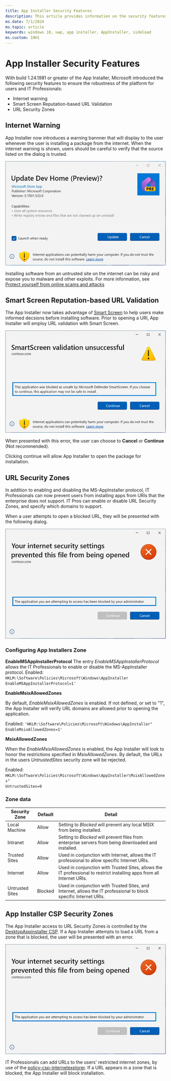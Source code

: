 ```yaml
---
title: App Installer Security Features
description: This article provides information on the security features provided by the App Installer.
ms.date: 7/1/2024
ms.topic: article
keywords: windows 10, uwp, app installer, AppInstaller, sideload
ms.custom: 19H1
---
```


# App Installer Security Features
With build 1.24.1981 or greater of the App Installer, Microsoft introduced the following security features to ensure the robustness of the platform for users and IT Professionals:

* Internet warning
* Smart Screen Reputation-based URL Validation
* URL Security Zones

## Internet Warning
App Installer now introduces a warning bannner that will display to the user whenever the user is installing a package from the internet. When the internet warning is shown, users should be careful to verify that the source listed on the dialog is trusted.

![Smart Screen Error](./images/app-installer-ui-dialog-update.png)

Installing software from an untrusted site on the internet can be risky and expose you to malware and other exploits. For more information, see [Protect yourself from online scams and attacks](https://support.microsoft.com/en-us/office/protect-yourself-from-online-scams-and-attacks-0109ae3f-fe61-4262-8dce-2ee3cd43bac7)

## Smart Screen Reputation-based URL Validation
The App Installer now takes advantage of [Smart Screen](https://learn.microsoft.com/en-us/windows/security/operating-system-security/virus-and-threat-protection/microsoft-defender-smartscreen/) to help users make informed decsions before installing software.
Prior to opening a URI, App Installer will employ URL validation with Smart Screen.  

![Smart Screen Error](./images/app-installer-smart-screen.png)

When presented with this error, the user can choose to **Cancel** or **Continue** (Not recommended).

Clicking continue will allow App Installer to open the package for installation.

## URL Security Zones
In addition to enabling and disabling the MS-AppInstaller protocol, IT Professionals can now prevent users from installing apps from URIs that the enterprise does not support. IT Pros can enable or disable URL Security Zones, and specify which domains to support. 

When a user attempts to open a blocked URL, they will be presented with the following dialog.

![Internet Zone Error](./images/app-installer-zone-error.png)

### Configuring App Installers Zone

**EnableMSAppInstallerProtocol**
The entry *EnableMSAppInstallerProtocol* allows the IT Professionals to enable or disable the MS-AppInstaller protocol.
Enabled: <code>HKLM:\Software\Policies\Microsoft\Windows\AppInstaller EnableMSAppInstallerProtocol=1'</code>

**EnableMsixAllowedZones**

By default, *EnableMsixAllowedZones* is enabled. If not defined, or set to "1", the App Installer will verify URL domains are allowed prior to opening the application.

Enabled: <code>'HKLM:\Software\Policies\Microsoft\Windows\AppInstaller" EnableMsixAllowedZones=1'</code>

**MsixAllowedZones**

When the *EnableMsixAllowedZones* is enabled, the App Installer will look to honor the restrictions specified in *MsixAllowedZones*. By default, the URLs in the users *UntrustedSites* security zone will be rejected.

Enabled: <code>HKLM:\Software\Policies\Microsoft\Windows\AppInstaller\MsixAllowedZones" UntrustedSites=0</code>

### Zone data

| Security Zone | Default | Detail 
| --- | --- | --- 
| Local Machine | Allow | Setting to *Blocked* will prevent any local MSIX from being installed.
| Intranet | Allow | Setting to *Blocked* will prevent files from enterprise servers from being downloaded and installed.
| Trusted Sites | Allow | Used in conjunction with Internet, allows the IT professional to allow specific Internet URIs.
| Internet | Allow | Used in conjunction with Trusted Sites, allows the IT professional to restrict installing apps from all Internet URIs.
| Untrusted Sites | Blocked | Used in conjunction with Trusted Sites, and Internet, allows the IT professional to block specific Internet URIs.


## App Installer CSP Security Zones
The App Installer access to URL Security Zones is controlled by the [DesktopAppinstaller CSP](https://learn.microsoft.com/en-us/windows/client-management/mdm/policy-csp-desktopappinstaller#enableappinstaller). If a App Installer attempts to load a URL from a zone that is blocked, the user will be presented with an error.

![Internet Zone Error](./images/app-installer-zone-error.png)

IT Professionals can add URLs to the users' restricted internet zones, by use of the [policy-csp-internetexplorer](https://learn.microsoft.com/en-us/windows/client-management/mdm/policy-csp-internetexplorer). If a URL appears in a zone that is blocked, the App Installer will block installation.


